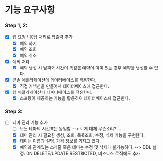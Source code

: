 # 기능 요구사항
### Step 1, 2:
- [x] 웹 요청 / 응답 처리로 입출력 추가
    - [x] 예약 하기
    - [x] 예약 조회
    - [x] 예약 취소
- [x] 예외 처리
    - [x] 예약 생성 시 날짜와 시간이 똑같은 예약이 이미 있는 경우 예약을 생성할 수 없다.
- [x] 콘솔 애플리케이션에 데이터베이스를 적용한다.
    - [x] 직접 커넥션을 만들어서 데이터베이스에 접근한다.
- [x] 웹 애플리케이션에 데이터베이스를 적용한다.
    - [x] 스프링이 제공하는 기능을 활용하여 데이터베이스에 접근한다.

### Step 3:
 - [ ] 테마 관리 기능 추가 
   - [ ] 모든 테마의 시간표는 동일함 --> 이게 대체 무슨소리?.......
   - [x] 테마 관리 시 필요한 생성, 조회, 목록조회, 수정, 삭제 기능을 구현한다. 
   - [x] 테마는 이름과 설명, 가격 정보를 가지고 있다.
   - [x] 예약과 관계있는 스케줄 혹은 테마는 수정 및 삭제가 불가능하다. --> DDL 설정: ON DELETE/UPDATE RESTRICTED, 비즈니스 로직에도 추가
